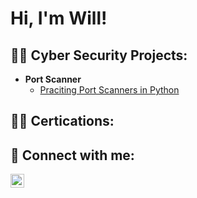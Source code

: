 <h1>Hi, I'm Will! <br/>

<h2>👨‍💻 Cyber Security Projects:</h2>

- <b>Port Scanner</b>
  - [Praciting Port Scanners in Python](https://github.com/WillR1120/WillR1120/blob/main/Port%20Scanner)

<h2>👨‍💻 Certications:</h2>
  

<h2> 🤳 Connect with me:</h2>


[<img align="left" alt="WillRodgers | LinkedIn" width="22px" src="https://cdn.jsdelivr.net/npm/simple-icons@v3/icons/linkedin.svg" />][linkedin]


[linkedin]: https://www.linkedin.com/in/william-rodgers-842081327/


